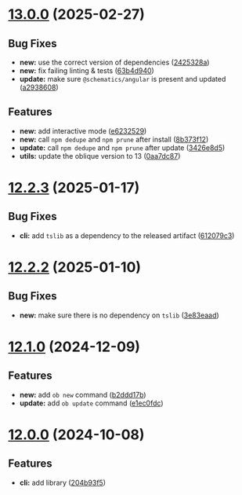 # [13.0.0](https://github.com/oblique-bit/oblique/compare/12.2.3...13.0.0) (2025-02-27)

## Bug Fixes

- **new:** use the correct version of dependencies ([2425328a](https://github.com/oblique-bit/oblique/commit/2425328a2f40d604b2f5edc2db0e1976cacb150a))
- **new:** fix failing linting & tests ([63b4d940](https://github.com/oblique-bit/oblique/commit/63b4d94004bf6dbcfc74e7731218a86353300150))
- **update:** make sure `@schematics/angular` is present and updated ([a2938608](https://github.com/oblique-bit/oblique/commit/a29386082eafe3c6eb89af4ca402493274a97529))

## Features

- **new:** add interactive mode ([e6232529](https://github.com/oblique-bit/oblique/commit/e62325296fb78814bfba25a86e9c5ae1eabf923d))
- **new:** call `npm dedupe` and `npm prune` after install ([8b373f12](https://github.com/oblique-bit/oblique/commit/8b373f12bb5a5d0c1d4852c7ccd378b0455f8515))
- **update:** call `npm dedupe` and `npm prune` after update ([3426e8d5](https://github.com/oblique-bit/oblique/commit/3426e8d53597627180f3e1e28f91b12b7bfc6214))
- **utils:** update the oblique version to 13 ([0aa7dc87](https://github.com/oblique-bit/oblique/commit/0aa7dc87dcc3f4fdadd4d06bea1dfdefd8144f68))

# [12.2.3](https://github.com/oblique-bit/oblique/compare/12.2.2...12.2.3) (2025-01-17)

## Bug Fixes

- **cli:** add `tslib` as a dependency to the released artifact ([612079c3](https://github.com/oblique-bit/oblique/commit/612079c318a8d3ce00372ef57271cf14c3048415))

# [12.2.2](https://github.com/oblique-bit/oblique/compare/12.2.1...12.2.2) (2025-01-10)

## Bug Fixes

- **new:** make sure there is no dependency on `tslib` ([3e83eaad](https://github.com/oblique-bit/oblique/commit/3e83eaad25229988edcff87a29001115b7095b57))

# [12.1.0](https://github.com/oblique-bit/oblique/compare/12.0.4...12.1.0) (2024-12-09)

## Features

- **new:** add `ob new` command ([b2ddd17b](https://github.com/oblique-bit/oblique/commit/b2ddd17bfa701c01058298e39b74862b4424d6e7))
- **update:** add `ob update` command ([e1ec0fdc](https://github.com/oblique-bit/oblique/commit/e1ec0fdc2b716c905e94e10eb1cf1b03c7350d6d))

# [12.0.0](https://github.com/oblique-bit/oblique/compare/11.3.4...12.0.0) (2024-10-08)

## Features

- **cli:** add library ([204b93f5](https://github.com/oblique-bit/oblique/commit/204b93f565b87f51444a850a8e8f92a5bf74e0e7))
